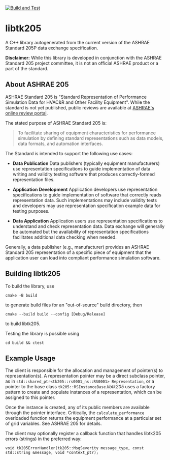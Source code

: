 [![Build and Test](https://github.com/open205/libtk205/actions/workflows/build-and-test.yml/badge.svg)](https://github.com/open205/libtk205/actions/workflows/build-and-test.yml)

libtk205
===========

A C++ library autogenerated from the current version of the ASHRAE Standard 205P data exchange specification.

**Disclaimer:** While this library is developed in conjunction with the ASHRAE Standard 205 project committee, it is not an official ASHRAE product or a part of the standard.

About ASHRAE 205
----------------

ASHRAE Standard 205 is "Standard Representation of Performance Simulation Data for HVAC&R and Other Facility Equipment". While the standard is not yet published, public reviews are available at [ASHRAE's online review portal](https://osr.ashrae.org/default.aspx).

The stated purpose of ASHRAE Standard 205 is:

> To facilitate sharing of equipment characteristics for performance simulation by defining standard representations such as data models, data formats, and automation interfaces.

The Standard is intended to support the following use cases:

- **Data Publication** Data publishers (typically equipment manufacturers) use representation specifications to guide implementation of data writing and validity testing software that produces correctly-formed representation files.

- **Application Development** Application developers use representation specifications to guide implementation of software that correctly reads representation data. Such implementations may include validity tests and developers may use representation specification example data for testing purposes.

- **Data Application** Application users use representation specifications to understand and check representation data. Data exchange will generally be automated but the availability of representation specifications facilitates additional data checking when needed.

Generally, a data publisher (e.g., manufacturer) provides an ASHRAE Standard 205 representation of a specific piece of equipment that the application user can load into compliant performance simulation software.

Building libtk205
--------------------

To build the library, use

`cmake -B build` 

to generate build files for an "out-of-source" build directory, then

`cmake --build build --config [Debug/Release]`

to build libtk205.

Testing the library is possible using

`cd build && ctest`

Example Usage
-------------

The client is responsible for the allocation and management of pointer(s) to representation(s). A representation pointer may be a direct subclass pointer, as in `std::shared_ptr<tk205::rs0001_ns::RS0001> Representation`, or a pointer to the base class `tk205::RSInstanceBase`.*libtk205* uses a factory pattern to create and populate instances of a representation, which can be assigned to this pointer.

Once the instance is created, any of its public members are available through the pointer interface. Critically, the `calculate_performance` overloaded function returns the equipment performance at a particular set of grid variables. See ASHRAE 205 for details.

The client may optionally register a callback function that handles libtk205 errors (strings) in the preferred way:

`void tk205ErrorHandler(tk205::MsgSeverity message_type, const std::string &message, void *context_ptr);`

